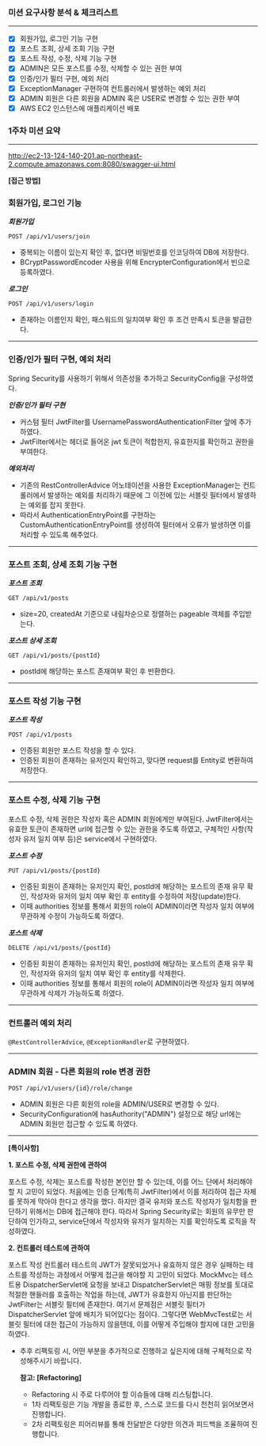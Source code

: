 ### 미션 요구사항 분석 & 체크리스트

---

- [X] 회원가입, 로그인 기능 구현
- [X] 포스트 조회, 상세 조회 기능 구현
- [X] 포스트 작성, 수정, 삭제 기능 구현
- [X] ADMIN은 모든 포스트를 수정, 삭제할 수 있는 권한 부여
- [X] 인증/인가 필터 구현, 예외 처리
- [X] ExceptionManager 구현하여 컨트롤러에서 발생하는 예외 처리
- [X] ADMIN 회원은 다른 회원을 ADMIN 혹은 USER로 변경할 수 있는 권한 부여
- [X] AWS EC2 인스턴스에 애플리케이션 배포

### 1주차 미션 요약

---

http://ec2-13-124-140-201.ap-northeast-2.compute.amazonaws.com:8080/swagger-ui.html

**[접근 방법]**

### 회원가입, 로그인 기능

_**회원가입**_

`POST /api/v1/users/join`

- 중복되는 이름이 있는지 확인 후, 없다면 비밀번호를 인코딩하여 DB에 저장한다. 
- BCryptPasswordEncoder 사용을 위해 EncrypterConfiguration에서 빈으로 등록하였다.

_**로그인**_

`POST /api/v1/users/login`

- 존재하는 이름인지 확인, 패스워드의 일치여부 확인 후 조건 만족시 토큰을 발급한다.

---
### 인증/인가 필터 구현, 예외 처리

Spring Security를 사용하기 위해서 의존성을 추가하고 SecurityConfig을 구성하였다. 

_**인증/인가 필터 구현**_

- 커스텀 필터 JwtFilter를 UsernamePasswordAuthenticationFilter 앞에 추가하였다. 
- JwtFilter에서는 헤더로 들어온 jwt 토큰이 적합한지, 유효한지를 확인하고 권한을 부여한다.


_**예외처리**_

- 기존의 RestControllerAdvice 어노테이션을 사용한 ExceptionManager는 컨트롤러에서 발생하는 예외를 처리하기 때문에 그 이전에 있는 서블릿 필터에서 발생하는 예외를 잡지 못한다. 
- 따라서 AuthenticationEntryPoint를 구현하는 CustomAuthenticationEntryPoint를 생성하여 필터에서 오류가 발생하면 이를 처리할 수 있도록 해주었다.

---
### 포스트 조회, 상세 조회 기능 구현

_**포스트 조회**_

`GET /api/v1/posts`

- size=20, createdAt 기준으로 내림차순으로 정렬하는 pageable 객체를 주입받는다.

_**포스트 상세 조회**_

`GET /api/v1/posts/{postId}`

- postId에 해당하는 포스트 존재여부 확인 후 반환한다.

---
### 포스트 작성 기능 구현

_**포스트 작성**_

`POST /api/v1/posts`
- 인증된 회원만 포스트 작성을 할 수 있다.
- 인증된 회원이 존재하는 유저인지 확인하고, 맞다면 request를 Entity로 변환하여 저장한다.

---
### 포스트 수정, 삭제 기능 구현

포스트 수정, 삭제 권한은 작성자 혹은 ADMIN 회원에게만 부여된다. JwtFilter에서는 유효한 토큰이 존재하면 url에 접근할 수 있는 권한을 주도록 하였고, 구체적인 사항(작성자 유저 일치 여부 등)은 service에서 구현하였다.

_**포스트 수정**_

`PUT /api/v1/posts/{postId}`

- 인증된 회원이 존재하는 유저인지 확인, postId에 해당하는 포스트의 존재 유무 확인, 작성자와 유저의 일치 여부 확인 후 entity를 수정하여 저장(update)한다. 
- 이때 authorities 정보를 통해서 회원의 role이 ADMIN이라면 작성자 일치 여부에 무관하게 수정이 가능하도록 하였다.

_**포스트 삭제**_

`DELETE /api/v1/posts/{postId}`

- 인증된 회원이 존재하는 유저인지 확인, postId에 해당하는 포스트의 존재 유무 확인, 작성자와 유저의 일치 여부 확인 후 entity를 삭제한다.
- 이때 authorities 정보를 통해서 회원의 role이 ADMIN이라면 작성자 일치 여부에 무관하게 삭제가 가능하도록 하였다.

---
### 컨트롤러 예외 처리

`@RestControllerAdvice`, `@ExceptionHandler`로 구현하였다.

---
### ADMIN 회원 - 다른 회원의 role 변경 권한

`POST /api/v1/users/{id}/role/change`

- ADMIN 회원은 다른 회원의 role을 ADMIN/USER로 변경할 수 있다. 
- SecurityConfiguration에 hasAuthority("ADMIN") 설정으로 해당 url에는 ADMIN 회원만 접근할 수 있도록 하였다.



---
**[특이사항]**

**1. 포스트 수정, 삭제 권한에 관하여**

포스트 수정, 삭제는 포스트를 작성한 본인만 할 수 있는데, 이를 어느 단에서 처리해야 할 지 고민이 되었다. 처음에는 인증 단계(특히 JwtFilter)에서 이를 처리하여 접근 자체를 못하게 막아야 한다고 생각을 했다. 하지만 결국 유저와 포스트 작성자가 일치함을 판단하기 위해서는 DB에 접근해야 한다. 따라서 Spring Security로는 회원의 유무만 판단하여 인가하고, service단에서 작성자와 유저가 일치하는 지를 확인하도록 로직을 작성하였다. 

**2. 컨트롤러 테스트에 관하여**

포스트 작성 컨트롤러 테스트의 JWT가 잘못되었거나 유효하지 않은 경우 실패하는 테스트를 작성하는 과정에서 어떻게 접근을 해야할 지 고민이 되었다. MockMvc는 테스트용 DispatcherServlet에 요청을 보내고 DispatcherServlet은 매핑 정보를 토대로 적절한 핸들러를 호출하는 작업을 하는데, JWT가 유효한지 아닌지를 판단하는 JwtFilter는 서블릿 필터에 존재한다. 여기서 문제점은 서블릿 필터가 DispatcherServlet 앞에 배치가 되어있다는 점이다. 그렇다면 WebMvcTest로는 서블릿 필터에 대한 접근이 가능하지 않을텐데, 이를 어떻게 주입해야 할지에 대한 고민을 하였다. 
- 추후 리팩토링 시, 어떤 부분을 추가적으로 진행하고 싶은지에 대해 구체적으로 작성해주시기 바랍니다.

  **참고: [Refactoring]**

    - Refactoring 시 주로 다루어야 할 이슈들에 대해 리스팅합니다.
    - 1차 리팩토링은 기능 개발을 종료한 후, 스스로 코드를 다시 천천히 읽어보면서 진행합니다.
    - 2차 리팩토링은 피어리뷰를 통해 전달받은 다양한 의견과 피드백을 조율하여 진행합니다.